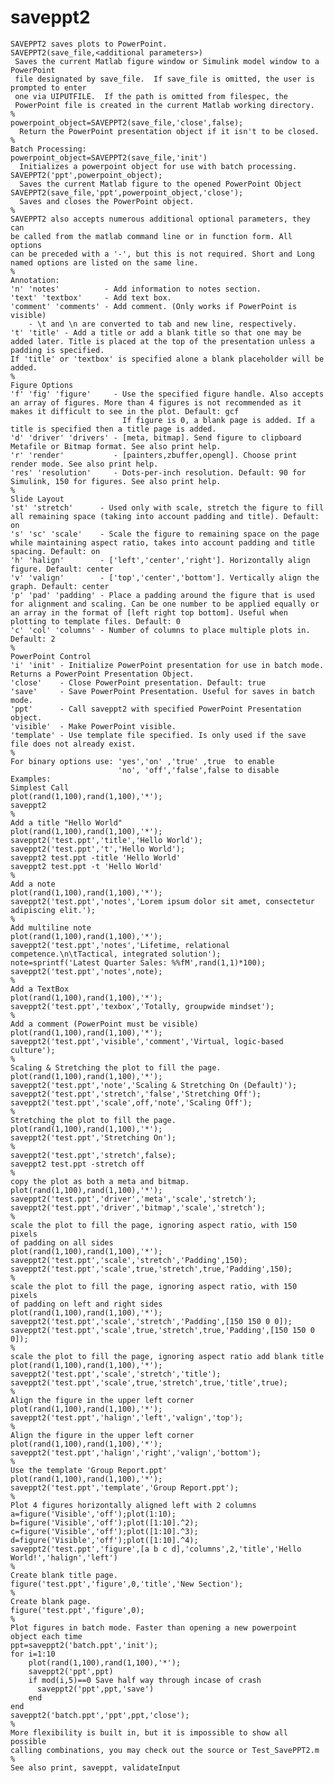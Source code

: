 # saveppt2

    SAVEPPT2 saves plots to PowerPoint.
    SAVEPPT2(save_file,<additional parameters>)
     Saves the current Matlab figure window or Simulink model window to a PowerPoint
     file designated by save_file.  If save_file is omitted, the user is prompted to enter
     one via UIPUTFILE.  If the path is omitted from filespec, the
     PowerPoint file is created in the current Matlab working directory.
    %
    powerpoint_object=SAVEPPT2(save_file,'close',false);
      Return the PowerPoint presentation object if it isn't to be closed.
    %
    Batch Processing:
    powerpoint_object=SAVEPPT2(save_file,'init')
      Initializes a powerpoint object for use with batch processing.
    SAVEPPT2('ppt',powerpoint_object);
      Saves the current Matlab figure to the opened PowerPoint Object
    SAVEPPT2(save_file,'ppt',powerpoint_object,'close');
      Saves and closes the PowerPoint object.
    %
    SAVEPPT2 also accepts numerous additional optional parameters, they can
    be called from the matlab command line or in function form. All options
    can be preceded with a '-', but this is not required. Short and Long
    named options are listed on the same line.
    %
    Annotation:
    'n' 'notes'          - Add information to notes section.
    'text' 'textbox'     - Add text box.
    'comment' 'comments' - Add comment. (Only works if PowerPoint is visible)
        - \t and \n are converted to tab and new line, respectively.
    't' 'title' - Add a title or add a blank title so that one may be added later. Title is placed at the top of the presentation unless a padding is specified.
    If 'title' or 'textbox' is specified alone a blank placeholder will be added.
    %
    Figure Options
    'f' 'fig' 'figure'     - Use the specified figure handle. Also accepts an array of figures. More than 4 figures is not recommended as it makes it difficult to see in the plot. Default: gcf
                             If figure is 0, a blank page is added. If a title is specified then a title page is added.
    'd' 'driver' 'drivers' - [meta, bitmap]. Send figure to clipboard Metafile or Bitmap format. See also print help.
    'r' 'render'           - [painters,zbuffer,opengl]. Choose print render mode. See also print help.
    'res' 'resolution'     - Dots-per-inch resolution. Default: 90 for Simulink, 150 for figures. See also print help.
    %
    Slide Layout
    'st' 'stretch'      - Used only with scale, stretch the figure to fill all remaining space (taking into account padding and title). Default: on
    's' 'sc' 'scale'    - Scale the figure to remaining space on the page while maintaining aspect ratio, takes into account padding and title spacing. Default: on
    'h' 'halign'        - ['left','center','right']. Horizontally align figure. Default: center
    'v' 'valign'        - ['top','center','bottom']. Vertically align the graph. Default: center
    'p' 'pad' 'padding' - Place a padding around the figure that is used for alignment and scaling. Can be one number to be applied equally or an array in the format of [left right top bottom]. Useful when plotting to template files. Default: 0
    'c' 'col' 'columns' - Number of columns to place multiple plots in. Default: 2
    %
    PowerPoint Control
    'i' 'init' - Initialize PowerPoint presentation for use in batch mode. Returns a PowerPoint Presentation Object.
    'close'    - Close PowerPoint presentation. Default: true
    'save'     - Save PowerPoint Presentation. Useful for saves in batch mode.
    'ppt'      - Call saveppt2 with specified PowerPoint Presentation object.
    'visible'  - Make PowerPoint visible.
    'template' - Use template file specified. Is only used if the save file does not already exist.
    %
    For binary options use: 'yes','on' ,'true' ,true  to enable
                            'no', 'off','false',false to disable
    Examples:
    Simplest Call
    plot(rand(1,100),rand(1,100),'*');
    saveppt2
    %
    Add a title "Hello World"
    plot(rand(1,100),rand(1,100),'*');
    saveppt2('test.ppt','title','Hello World');
    saveppt2('test.ppt','t','Hello World');
    saveppt2 test.ppt -title 'Hello World'
    saveppt2 test.ppt -t 'Hello World'
    %
    Add a note
    plot(rand(1,100),rand(1,100),'*');
    saveppt2('test.ppt','notes','Lorem ipsum dolor sit amet, consectetur adipiscing elit.');
    %
    Add multiline note
    plot(rand(1,100),rand(1,100),'*');
    saveppt2('test.ppt','notes','Lifetime, relational competence.\n\tTactical, integrated solution');
    note=sprintf('Latest Quarter Sales: %%fM',rand(1,1)*100);
    saveppt2('test.ppt','notes',note);
    %
    Add a TextBox
    plot(rand(1,100),rand(1,100),'*');
    saveppt2('test.ppt','texbox','Totally, groupwide mindset');
    %
    Add a comment (PowerPoint must be visible)
    plot(rand(1,100),rand(1,100),'*');
    saveppt2('test.ppt','visible','comment','Virtual, logic-based culture');
    %
    Scaling & Stretching the plot to fill the page.
    plot(rand(1,100),rand(1,100),'*');
    saveppt2('test.ppt','note','Scaling & Stretching On (Default)');
    saveppt2('test.ppt','stretch','false','Stretching Off');
    saveppt2('test.ppt','scale',off,'note','Scaling Off');
    %
    Stretching the plot to fill the page.
    plot(rand(1,100),rand(1,100),'*');
    saveppt2('test.ppt','Stretching On');
    %
    saveppt2('test.ppt','stretch',false);
    saveppt2 test.ppt -stretch off
    %
    copy the plot as both a meta and bitmap.
    plot(rand(1,100),rand(1,100),'*');
    saveppt2('test.ppt','driver','meta','scale','stretch');
    saveppt2('test.ppt','driver','bitmap','scale','stretch');
    %
    scale the plot to fill the page, ignoring aspect ratio, with 150 pixels
    of padding on all sides
    plot(rand(1,100),rand(1,100),'*');
    saveppt2('test.ppt','scale','stretch','Padding',150);
    saveppt2('test.ppt','scale',true,'stretch',true,'Padding',150);
    %
    scale the plot to fill the page, ignoring aspect ratio, with 150 pixels
    of padding on left and right sides
    plot(rand(1,100),rand(1,100),'*');
    saveppt2('test.ppt','scale','stretch','Padding',[150 150 0 0]);
    saveppt2('test.ppt','scale',true,'stretch',true,'Padding',[150 150 0 0]);
    %
    scale the plot to fill the page, ignoring aspect ratio add blank title
    plot(rand(1,100),rand(1,100),'*');
    saveppt2('test.ppt','scale','stretch','title');
    saveppt2('test.ppt','scale',true,'stretch',true,'title',true);
    %
    Align the figure in the upper left corner
    plot(rand(1,100),rand(1,100),'*');
    saveppt2('test.ppt','halign','left','valign','top');
    %
    Align the figure in the upper left corner
    plot(rand(1,100),rand(1,100),'*');
    saveppt2('test.ppt','halign','right','valign','bottom');
    %
    Use the template 'Group Report.ppt'
    plot(rand(1,100),rand(1,100),'*');
    saveppt2('test.ppt','template','Group Report.ppt');
    %
    Plot 4 figures horizontally aligned left with 2 columns
    a=figure('Visible','off');plot(1:10);
    b=figure('Visible','off');plot([1:10].^2);
    c=figure('Visible','off');plot([1:10].^3);
    d=figure('Visible','off');plot([1:10].^4);
    saveppt2('test.ppt','figure',[a b c d],'columns',2,'title','Hello World!','halign','left')
    %
    Create blank title page.
    figure('test.ppt','figure',0,'title','New Section');
    %
    Create blank page.
    figure('test.ppt','figure',0);
    %
    Plot figures in batch mode. Faster than opening a new powerpoint object each time
    ppt=saveppt2('batch.ppt','init');
    for i=1:10
        plot(rand(1,100),rand(1,100),'*');
        saveppt2('ppt',ppt)
        if mod(i,5)==0 Save half way through incase of crash
          saveppt2('ppt',ppt,'save')
        end
    end
    saveppt2('batch.ppt','ppt',ppt,'close');
    %
    More flexibility is built in, but it is impossible to show all possible
    calling combinations, you may check out the source or Test_SavePPT2.m
    %
    See also print, saveppt, validateInput
